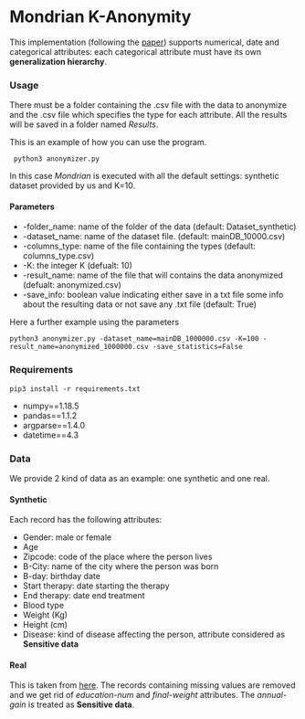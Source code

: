 # Mondrian K-Anonymity

This implementation (following the [paper](https://github.com/simocampi/MondrianMultidimentional_K-Anonymity/blob/master/36MondrianMultidimensionalK-Anonymit.pdf)) supports numerical, date and categorical attributes: each categorical attribute must have its own **generalization hierarchy**.

### Usage 

There must be a folder containing the .csv file with the data to anonymize and the .csv file which specifies the type for each attribute.
All the results will be saved in a folder named *Results*.

This is an example of how you can use the program.
```
 python3 anonymizer.py
```
In this case _Mondrian_ is executed with all the default settings: synthetic dataset provided by us and K=10.

#### Parameters

- -folder_name: name of the folder of the data (default: Dataset_synthetic)
- -dataset_name: name of the dataset file. (default: mainDB_10000.csv)
- -columns_type: name of the file containing the types (default: columns_type.csv)
- -K: the integer K (defualt: 10)
- -result_name: name of the file that will contains the data anonymized (defualt: anonymized.csv)
- -save_info: boolean value indicating either save in a txt file some info about the resulting data or not save any .txt file (default: True)

Here a further example using the parameters
```
python3 anonymizer.py -dataset_name=mainDB_1000000.csv -K=100 -result_name=anonymized_1000000.csv -save_statistics=False
```

### Requirements
```
pip3 install -r requirements.txt
```

- numpy==1.18.5
- pandas==1.1.2
- argparse==1.4.0
- datetime==4.3

### Data
We provide 2 kind of data as an example: one synthetic and one real.

#### Synthetic
Each record has the following attributes:
- Gender: male or female
- Age
- Zipcode: code of the place where the person lives
- B-City: name of the city where the person was born
- B-day: birthday date
- Start therapy: date starting the therapy
- End therapy: date end treatment
- Blood type
- Weight (Kg)
- Height (cm)
- Disease: kind of disease affecting the person, attribute considered as **Sensitive data**

#### Real
This is taken from [here](https://archive.ics.uci.edu/ml/datasets/adult). The records containing missing values are removed and we get rid of *education-num* and *final-weight* attributes.
The *annual-gain* is treated as **Sensitive data**.

